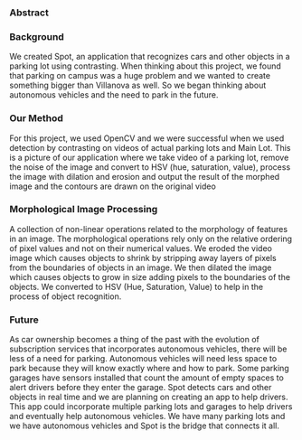 ### Abstract

### Background
We created Spot, an application that recognizes cars and other objects in a parking lot using contrasting.  When thinking about this project, we found that parking on campus was a huge problem and we wanted to create something bigger than Villanova as well.  So we began thinking about autonomous vehicles and the need to park in the future.  

### Our Method
For this project, we used OpenCV and we were successful when we used detection by contrasting on videos of actual parking lots and Main Lot.  This is a picture of our application where we take video of a parking lot, remove the noise of the image and convert to HSV (hue, saturation, value), process the image with dilation and erosion and output the result of the morphed image and the contours are drawn on the original video

### Morphological Image Processing
A collection of non-linear operations related to the morphology of features in an image.  The morphological operations rely only on the relative ordering of pixel values and not on their numerical values.  We eroded the video image which causes objects to shrink by stripping away layers of pixels from the boundaries of objects in an image.  We then dilated the image which causes objects to grow in size adding pixels to the boundaries of the objects.  We converted to HSV (Hue, Saturation, Value) to help in the process of object recognition.  

### Future
As car ownership becomes a thing of the past with the evolution of subscription services that incorporates autonomous vehicles, there will be less of a need for parking.  Autonomous vehicles will need less space to park because they will know exactly where and how to park.  Some parking garages have sensors installed that count the amount of empty spaces to alert drivers before they enter the garage.  Spot detects cars and other objects in real time and we are planning on creating an app to help drivers.  This app could incorporate multiple parking lots and garages to help drivers and eventually help autonomous vehicles.  We have many parking lots and we have autonomous vehicles and Spot is the bridge that connects it all.
